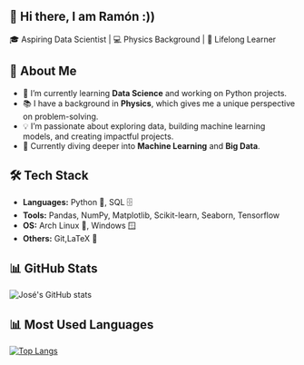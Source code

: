 ## 👋 Hi there, I am Ramón :))
🎓 Aspiring Data Scientist | 💻 Physics Background | 🚀 Lifelong Learner  
## 🌟 About Me
- 🔭 I’m currently learning **Data Science** and working on Python projects.
- 📚 I have a background in **Physics**, which gives me a unique perspective on problem-solving.
- 💡 I’m passionate about exploring data, building machine learning models, and creating impactful projects.
- 🌱 Currently diving deeper into **Machine Learning** and **Big Data**.
## 🛠️ Tech Stack
- **Languages:** Python 🐍, SQL 🗄️
- **Tools:** Pandas, NumPy, Matplotlib, Scikit-learn, Seaborn, Tensorflow  
- **OS:** Arch Linux 🐧, Windows 🪟  
- **Others:** Git,LaTeX 📜
## 📊 GitHub Stats
![José's GitHub stats](https://github-readme-stats.vercel.app/api?username=DRACDARKTIME&show_icons=true&theme=radical)
## 📊 Most Used Languages
[![Top Langs](https://github-readme-stats.vercel.app/api/top-langs/?username=DRACDARKTIME&layout=compact&theme=radical)](https://github.com/anuraghazra/github-readme-stats)

